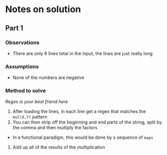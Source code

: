 # Notes on solution

## Part 1
### Observations
- There are only 6 lines total in the input, the lines are just really long

### Assumptions
- None of the numbers are negative

### Method to solve
*Regex is your best friend here*

1. After loading the lines, in each line get a regex that matches the `mul(X,Y)` pattern
1. You can then strip off the beginning and end parts of the string, split by the comma and then multiply the factors
  - In a functional paradigm, this would be done by s sequence of `maps`
1. Add up all of the results of the multiplication
